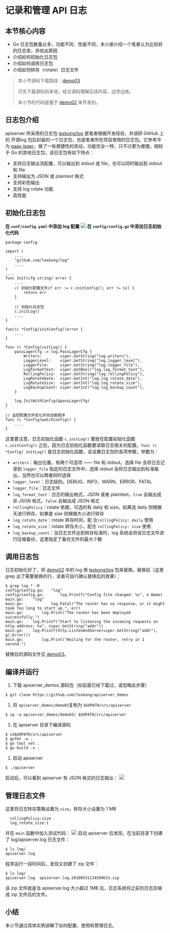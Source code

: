 # 记录和管理 API 日志

## 本节核心内容

- Go 日志包数量众多，功能不同、性能不同，本小册介绍一个笔者认为比较好的日志库，并给出原因
- 介绍如何初始化日志包
- 介绍如何调用日志包
- 介绍如何转存（rotate）日志文件

> 本小节源码下载路径：[demo03](https://link.juejin.im?target=https%3A%2F%2Fgithub.com%2Flexkong%2Fapiserver_demos%2Ftree%2Fmaster%2Fdemo03)
> 
> 可先下载源码到本地，结合源码理解后续内容，边学边练。
> 
> 本小节的代码是基于 [demo02](https://link.juejin.im?target=https%3A%2F%2Fgithub.com%2Flexkong%2Fapiserver_demos%2Ftree%2Fmaster%2Fdemo02) 来开发的。

## 日志包介绍

apiserver 所采用的日志包 [lexkong/log](https://link.juejin.im?target=https%3A%2F%2Fgithub.com%2Flexkong%2Flog) 是笔者根据开发经验，并调研 GitHub 上的 开源log 包后封装的一个日志包，也是笔者所在项目使用的日志包。它参考华为 [paas-lager](https://link.juejin.im?target=https%3A%2F%2Fgithub.com%2FServiceComb%2Fpaas-lager)，做了一些便捷性的改动，功能完全一样，只不过更为便捷。相较于 Go 的其他日志包，该日志包有如下特点：

- 支持日志输出流配置，可以输出到 stdout 或 file，也可以同时输出到 stdout 和 file
- 支持输出为 JSON 或 plaintext 格式
- 支持彩色输出
- 支持 log rotate 功能
- 高性能

## 初始化日志包

**在 `conf/config.yaml` 中添加 log 配置**
![](https://user-gold-cdn.xitu.io/2018/5/31/163b436f7649e2e7?imageView2/0/w/1280/h/960/format/webp/ignore-error/1)
**在 `config/config.go` 中添加日志初始化代码**

```
package config

import (
    ....
    "github.com/lexkong/log"
    ....
)
....
func Init(cfg string) error {
    ....
    // 初始化配置文件if err := c.initConfig(); err != nil {
        return err
    }

    // 初始化日志包
    c.initLog()
    ....
}

func(c *Config)initConfig()error {
    ....
}

func (c *Config)initLog() {
    passLagerCfg := log.PassLagerCfg {
        Writers:        viper.GetString("log.writers"),
        LoggerLevel:    viper.GetString("log.logger_level"),
        LoggerFile:     viper.GetString("log.logger_file"),
        LogFormatText:  viper.GetBool("log.log_format_text"),
        RollingPolicy:  viper.GetString("log.rollingPolicy"),
        LogRotateDate:  viper.GetInt("log.log_rotate_date"),
        LogRotateSize:  viper.GetInt("log.log_rotate_size"),
        LogBackupCount: viper.GetInt("log.log_backup_count"),
    }

    log.InitWithConfig(&passLagerCfg)
}  

// 监控配置文件变化并热加载程序
func (c *Config)watchConfig() {
    ....
}

```

这里要注意，日志初始化函数 `c.initLog()` 要放在配置初始化函数 `c.initConfig()` 之后，因为日志初始化函数要读取日志相关的配置。`func (c *Config) initLog()` 是日志初始化函数，会设置日志包的各项参数，参数为：

- `writers`：输出位置，有两个可选项 —— file 和 stdout。选择 file 会将日志记录到 `logger_file` 指定的日志文件中，选择 stdout 会将日志输出到标准输出，当然也可以两者同时选择
- `logger_level`：日志级别，DEBUG、INFO、WARN、ERROR、FATAL
- `logger_file`：日志文件
- `log_format_text`：日志的输出格式，JSON 或者 plaintext，`true` 会输出成非 JSON 格式，`false` 会输出成 JSON 格式
- `rollingPolicy`：rotate 依据，可选的有 daily 和 size。如果选 daily 则根据天进行转存，如果是 size 则根据大小进行转存
- `log_rotate_date`：rotate 转存时间，配 合`rollingPolicy: daily` 使用
- `log_rotate_size`：rotate 转存大小，配合 `rollingPolicy: size` 使用
- `log_backup_count`：当日志文件达到转存标准时，log 系统会将该日志文件进行压缩备份，这里指定了备份文件的最大个数

## 调用日志包

日志初始化好了，将 [demo02](https://link.juejin.im?target=https%3A%2F%2Fgithub.com%2Flexkong%2Fapiserver_demos%2Ftree%2Fmaster%2Fdemo02) 中的 log 用 [lexkong/log](https://link.juejin.im?target=https%3A%2F%2Fgithub.com%2Flexkong%2Flog) 包来替换。替换前（这里 grep 出了需要替换的行，读者可自行确认替换后的效果）：

```
$ grep log * -R
config/config.go:	"log"
config/config.go:		log.Printf("Config file changed: %s", e.Name)
main.go:	"log"
main.go:			log.Fatal("The router has no response, or it might took too long to start up.", err)
main.go:		log.Print("The router has been deployed successfully.")
main.go:	log.Printf("Start to listening the incoming requests on http address: %s", viper.GetString("addr"))
main.go:	log.Printf(http.ListenAndServe(viper.GetString("addr"), g).Error())
main.go:		log.Print("Waiting for the router, retry in 1 second.")

```

替换后的源码文件见 [demo03](https://link.juejin.im?target=https%3A%2F%2Fgithub.com%2Flexkong%2Fapiserver_demos%2Ftree%2Fmaster%2Fdemo03)。

## 编译并运行

1. 下载 apiserver_demos 源码包（如前面已经下载过，请忽略此步骤）

```
$ git clone https://github.com/lexkong/apiserver_demos

```

1. 将 `apiserver_demos/demo03`复制为 `$GOPATH/src/apiserver`

```
$ cp -a apiserver_demos/demo03/ $GOPATH/src/apiserver

```

1. 在 apiserver 目录下编译源码

```
$ cd$GOPATH/src/apiserver
$ gofmt -w .
$ go tool vet .
$ go build -v .

```

1. 启动 apiserver

```
$ ./apiserver

```

启动后，可以看到 apiserver 有 JSON 格式的日志输出：
![](https://user-gold-cdn.xitu.io/2018/6/7/163d94888f441a2e?imageView2/0/w/1280/h/960/format/webp/ignore-error/1)
## 管理日志文件

这里将日志转存策略设置为 `size`，转存大小设置为 1 MB

```
  rollingPolicy:size  
  log_rotate_size:1
```

并在 `main` 函数中加入测试代码：
![](https://user-gold-cdn.xitu.io/2018/5/31/163b4bc062cc4033?imageView2/0/w/1280/h/960/format/webp/ignore-error/1)
启动 apiserver 后发现，在当前目录下创建了 log/apiserver.log 日志文件：

```
$ ls log/
apiserver.log

```

程序运行一段时间后，发现又创建了 zip 文件：

```
$ ls log/
apiserver.log  apiserver.log.20180531134509631.zip

```

该 zip 文件就是当 apiserver.log 大小超过 1MB 后，日志系统将之前的日志压缩成 zip 文件后的文件。

## 小结

本小节通过具体实例讲解了如何配置、使用和管理日志。
